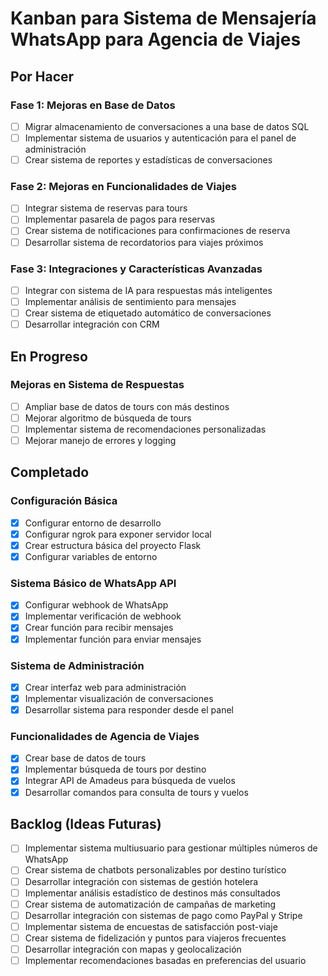 # Kanban para Sistema de Mensajería WhatsApp para Agencia de Viajes

## Por Hacer

### Fase 1: Mejoras en Base de Datos
- [ ] Migrar almacenamiento de conversaciones a una base de datos SQL
- [ ] Implementar sistema de usuarios y autenticación para el panel de administración
- [ ] Crear sistema de reportes y estadísticas de conversaciones

### Fase 2: Mejoras en Funcionalidades de Viajes
- [ ] Integrar sistema de reservas para tours
- [ ] Implementar pasarela de pagos para reservas
- [ ] Crear sistema de notificaciones para confirmaciones de reserva
- [ ] Desarrollar sistema de recordatorios para viajes próximos

### Fase 3: Integraciones y Características Avanzadas
- [ ] Integrar con sistema de IA para respuestas más inteligentes
- [ ] Implementar análisis de sentimiento para mensajes
- [ ] Crear sistema de etiquetado automático de conversaciones
- [ ] Desarrollar integración con CRM

## En Progreso

### Mejoras en Sistema de Respuestas
- [ ] Ampliar base de datos de tours con más destinos
- [ ] Mejorar algoritmo de búsqueda de tours
- [ ] Implementar sistema de recomendaciones personalizadas
- [ ] Mejorar manejo de errores y logging

## Completado

### Configuración Básica
- [x] Configurar entorno de desarrollo
- [x] Configurar ngrok para exponer servidor local
- [x] Crear estructura básica del proyecto Flask
- [x] Configurar variables de entorno

### Sistema Básico de WhatsApp API
- [x] Configurar webhook de WhatsApp
- [x] Implementar verificación de webhook
- [x] Crear función para recibir mensajes
- [x] Implementar función para enviar mensajes

### Sistema de Administración
- [x] Crear interfaz web para administración
- [x] Implementar visualización de conversaciones
- [x] Desarrollar sistema para responder desde el panel

### Funcionalidades de Agencia de Viajes
- [x] Crear base de datos de tours
- [x] Implementar búsqueda de tours por destino
- [x] Integrar API de Amadeus para búsqueda de vuelos
- [x] Desarrollar comandos para consulta de tours y vuelos

## Backlog (Ideas Futuras)

- [ ] Implementar sistema multiusuario para gestionar múltiples números de WhatsApp
- [ ] Crear sistema de chatbots personalizables por destino turístico
- [ ] Desarrollar integración con sistemas de gestión hotelera
- [ ] Implementar análisis estadístico de destinos más consultados
- [ ] Crear sistema de automatización de campañas de marketing
- [ ] Desarrollar integración con sistemas de pago como PayPal y Stripe
- [ ] Implementar sistema de encuestas de satisfacción post-viaje
- [ ] Crear sistema de fidelización y puntos para viajeros frecuentes
- [ ] Desarrollar integración con mapas y geolocalización
- [ ] Implementar recomendaciones basadas en preferencias del usuario
